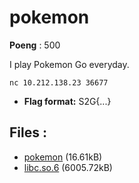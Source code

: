 # pokemon
**Poeng** : 500

I play Pokemon Go everyday.
    
    
    nc 10.212.138.23 36677


- **Flag format:** S2G{...}

## Files : 

 - [pokemon](./pokemon) (16.61kB)
 - [libc.so.6](./libc.so.6) (6005.72kB)